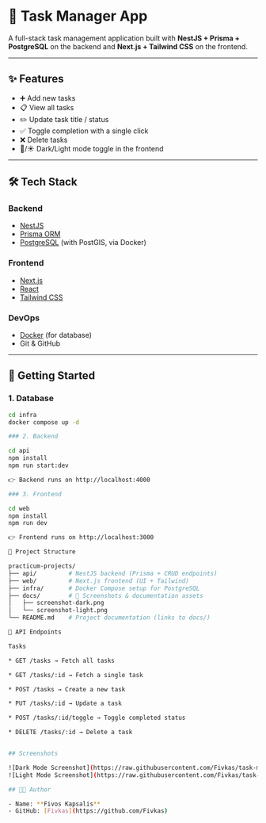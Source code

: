 # 📝 Task Manager App

A full-stack task management application built with **NestJS + Prisma + PostgreSQL** on the backend and **Next.js + Tailwind CSS** on the frontend.

---

## ✨ Features

- ➕ Add new tasks  
- 📋 View all tasks  
- ✏️ Update task title / status  
- ✅ Toggle completion with a single click  
- ❌ Delete tasks  
- 🌙/☀️ Dark/Light mode toggle in the frontend  

---

## 🛠️ Tech Stack

### Backend
- [NestJS](https://nestjs.com/)  
- [Prisma ORM](https://www.prisma.io/)  
- [PostgreSQL](https://www.postgresql.org/) (with PostGIS, via Docker)  

### Frontend
- [Next.js](https://nextjs.org/)  
- [React](https://react.dev/)  
- [Tailwind CSS](https://tailwindcss.com/)  

### DevOps
- [Docker](https://www.docker.com/) (for database)  
- Git & GitHub  

---

## 🚀 Getting Started

### 1. Database
```bash
cd infra
docker compose up -d

### 2. Backend

cd api
npm install
npm run start:dev

👉 Backend runs on http://localhost:4000

### 3. Frontend

cd web
npm install
npm run dev

👉 Frontend runs on http://localhost:3000

📂 Project Structure

practicum-projects/
├── api/         # NestJS backend (Prisma + CRUD endpoints)
├── web/         # Next.js frontend (UI + Tailwind)
├── infra/       # Docker Compose setup for PostgreSQL
├── docs/        # 📸 Screenshots & documentation assets
│   ├── screenshot-dark.png
│   └── screenshot-light.png
└── README.md    # Project documentation (links to docs/)

🔗 API Endpoints

Tasks

* GET /tasks → Fetch all tasks

* GET /tasks/:id → Fetch a single task

* POST /tasks → Create a new task

* PUT /tasks/:id → Update a task

* POST /tasks/:id/toggle → Toggle completed status

* DELETE /tasks/:id → Delete a task


## Screenshots

![Dark Mode Screenshot](https://raw.githubusercontent.com/Fivkas/task-manager/main/docs/screenshot-dark.png)
![Light Mode Screenshot](https://raw.githubusercontent.com/Fivkas/task-manager/main/docs/screenshot-light.png)

## 👨‍💻 Author

- Name: **Fivos Kapsalis**  
- GitHub: [Fivkas](https://github.com/Fivkas)